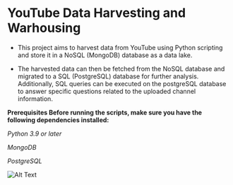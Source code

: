 # **YouTube Data Harvesting and Warhousing**


* This project aims to harvest data from YouTube using Python scripting and store it in a NoSQL (MongoDB) database as a data lake. 

* The harvested data can then be fetched from the NoSQL database and migrated to a SQL (PostgreSQL) database for further analysis. Additionally, SQL queries can be executed on the postgreSQL database to answer specific questions related to the uploaded channel information.

**Prerequisites Before running the scripts, make sure you have the following dependencies installed:**

*Python 3.9 or later*

*MongoDB*

*PostgreSQL*

![Alt Text]("C:\Users\Admin\Downloads\Youtube.readme.jpg")
